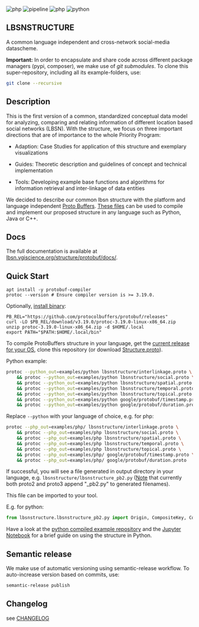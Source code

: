 ![php](https://lbsn.vgiscience.org/structure/protobuf/version.svg) ![pipeline](https://lbsn.vgiscience.org/structure/protobuf/pipeline.svg) ![php](https://lbsn.vgiscience.org/structure/protobuf/php-version.svg) ![python](https://lbsn.vgiscience.org/structure/protobuf/python-version.svg)

## LBSNSTRUCTURE

A common language independent and cross-network social-media datascheme.

**Important:** In order to encapsulate and share code across different package managers 
(pypi, composer), we make use of _git_ _submodules_. To clone this super-repository, 
including all its example-folders, use:

```bash
git clone --recursive
```

## Description

This is the first version of a common, standardized conceptual data model for analyzing, 
comparing and relating information of different location based social networks (LBSN). 
With the structure, we focus on three important directions that are of importance 
to the whole Priority Program:

- Adaption: Case Studies for application of this structure and exemplary visualizations

- Guides: Theoretic description and guidelines of concept and technical implementation

- Tools: Developing example base functions and algorithms for information retrieval 
  and inter-linkage of data entities

We decided to describe our common lbsn structure with the platform and language independent 
[Proto Buffers](https://developers.google.com/protocol-buffers/). [These files](https://gitlab.vgiscience.de/lbsn/concept) 
can be used to compile and implement our proposed structure in any language such 
as Python, Java or C++.

## Docs

The full documentation is available at
[lbsn.vgiscience.org/structure/protobuf/docs/](https://lbsn.vgiscience.org/structure/protobuf/docs/).

## Quick Start

```
apt install -y protobuf-compiler
protoc --version # Ensure compiler version is >= 3.19.0.
```

Optionally, [install binary](https://grpc.io/docs/protoc-installation/):
```
PB_REL="https://github.com/protocolbuffers/protobuf/releases"
curl -LO $PB_REL/download/v3.19.0/protoc-3.19.0-linux-x86_64.zip
unzip protoc-3.19.0-linux-x86_64.zip -d $HOME/.local
export PATH="$PATH:$HOME/.local/bin"
```

To compile ProtoBuffers structure in your language, get the 
[current release for your OS](https://developers.google.com/protocol-buffers/docs/downloads), 
clone this repository (or download [Structure.proto](lbsnstructure/Structure.proto)).

Python example:

```bash
protoc --python_out=examples/python lbsnstructure/interlinkage.proto \
    && protoc --python_out=examples/python lbsnstructure/social.proto \
    && protoc --python_out=examples/python lbsnstructure/spatial.proto \
    && protoc --python_out=examples/python lbsnstructure/temporal.proto \
    && protoc --python_out=examples/python lbsnstructure/topical.proto \
    && protoc --python_out=examples/python google/protobuf/timestamp.proto \
    && protoc --python_out=examples/python google/protobuf/duration.proto
```

Replace `--python` with your language of choice, e.g. for php:  

```bash
protoc --php_out=examples/php/ lbsnstructure/interlinkage.proto \
    && protoc --php_out=examples/php lbsnstructure/social.proto \
    && protoc --php_out=examples/php lbsnstructure/spatial.proto \
    && protoc --php_out=examples/php lbsnstructure/temporal.proto \
    && protoc --php_out=examples/php lbsnstructure/topical.proto \
    && protoc --php_out=examples/php/ google/protobuf/timestamp.proto \
    && protoc --php_out=examples/php/ google/protobuf/duration.proto
```

If successful, you will see a file generated in output directory in your language, e.g. `lbsnstructure/lbsnstructure_pb2.py` ([Note](https://developers.google.com/protocol-buffers/docs/reference/python-generated) that currently both proto2 and proto3 append "_pb2.py" to generated filenames). 

This file can be imported to your tool.

E.g. for python:

```python
from lbsnstructure.lbsnstructure_pb2.py import Origin, CompositeKey, Country
```

Have a look at the [python compiled example repository](https://gitlab.vgiscience.de/lbsn/lbsnstructure-python) and the [Jupyter Notebook](https://gitlab.vgiscience.de/lbsn/lbsnstructure-python/blob/master/StructureTest.ipynb) for a brief guide on using the structure in Python.

## Semantic release

We make use of automatic versioning using semantic-release workflow.
To auto-increase version based on commits, use:

```bash
semantic-release publish
```

## Changelog

see [CHANGELOG](CHANGELOG)